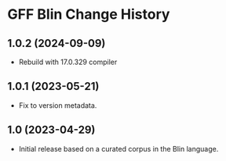 GFF Blin Change History
====================

1.0.2 (2024-09-09)
----------------
* Rebuild with 17.0.329 compiler

1.0.1 (2023-05-21)
------------------
* Fix to version metadata.

1.0 (2023-04-29)
----------------
* Initial release based on a curated corpus in the Blin language.
